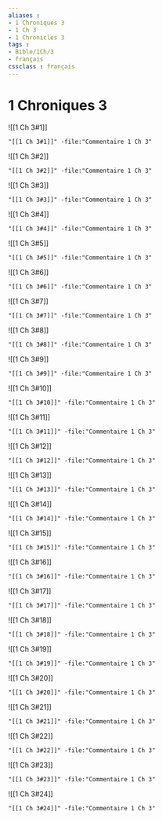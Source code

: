 ```yaml
---
aliases : 
- 1 Chroniques 3
- 1 Ch 3
- 1 Chronicles 3
tags : 
- Bible/1Ch/3
- français
cssclass : français
---
```


# 1 Chroniques 3

![[1 Ch 3#1]]

```query
"[[1 Ch 3#1]]" -file:"Commentaire 1 Ch 3"
```

![[1 Ch 3#2]]

```query
"[[1 Ch 3#2]]" -file:"Commentaire 1 Ch 3"
```

![[1 Ch 3#3]]

```query
"[[1 Ch 3#3]]" -file:"Commentaire 1 Ch 3"
```

![[1 Ch 3#4]]

```query
"[[1 Ch 3#4]]" -file:"Commentaire 1 Ch 3"
```

![[1 Ch 3#5]]

```query
"[[1 Ch 3#5]]" -file:"Commentaire 1 Ch 3"
```

![[1 Ch 3#6]]

```query
"[[1 Ch 3#6]]" -file:"Commentaire 1 Ch 3"
```

![[1 Ch 3#7]]

```query
"[[1 Ch 3#7]]" -file:"Commentaire 1 Ch 3"
```

![[1 Ch 3#8]]

```query
"[[1 Ch 3#8]]" -file:"Commentaire 1 Ch 3"
```

![[1 Ch 3#9]]

```query
"[[1 Ch 3#9]]" -file:"Commentaire 1 Ch 3"
```

![[1 Ch 3#10]]

```query
"[[1 Ch 3#10]]" -file:"Commentaire 1 Ch 3"
```

![[1 Ch 3#11]]

```query
"[[1 Ch 3#11]]" -file:"Commentaire 1 Ch 3"
```

![[1 Ch 3#12]]

```query
"[[1 Ch 3#12]]" -file:"Commentaire 1 Ch 3"
```

![[1 Ch 3#13]]

```query
"[[1 Ch 3#13]]" -file:"Commentaire 1 Ch 3"
```

![[1 Ch 3#14]]

```query
"[[1 Ch 3#14]]" -file:"Commentaire 1 Ch 3"
```

![[1 Ch 3#15]]

```query
"[[1 Ch 3#15]]" -file:"Commentaire 1 Ch 3"
```

![[1 Ch 3#16]]

```query
"[[1 Ch 3#16]]" -file:"Commentaire 1 Ch 3"
```

![[1 Ch 3#17]]

```query
"[[1 Ch 3#17]]" -file:"Commentaire 1 Ch 3"
```

![[1 Ch 3#18]]

```query
"[[1 Ch 3#18]]" -file:"Commentaire 1 Ch 3"
```

![[1 Ch 3#19]]

```query
"[[1 Ch 3#19]]" -file:"Commentaire 1 Ch 3"
```

![[1 Ch 3#20]]

```query
"[[1 Ch 3#20]]" -file:"Commentaire 1 Ch 3"
```

![[1 Ch 3#21]]

```query
"[[1 Ch 3#21]]" -file:"Commentaire 1 Ch 3"
```

![[1 Ch 3#22]]

```query
"[[1 Ch 3#22]]" -file:"Commentaire 1 Ch 3"
```

![[1 Ch 3#23]]

```query
"[[1 Ch 3#23]]" -file:"Commentaire 1 Ch 3"
```

![[1 Ch 3#24]]

```query
"[[1 Ch 3#24]]" -file:"Commentaire 1 Ch 3"
```

